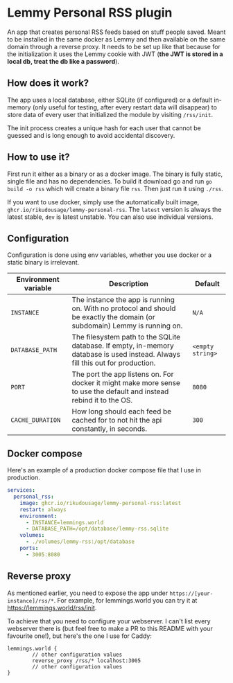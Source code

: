 # Lemmy Personal RSS plugin

An app that creates personal RSS feeds based on stuff people saved. Meant to be installed in the same docker
as Lemmy and then available on the same domain through a reverse proxy. It needs to be set up like that because
for the initialization it uses the Lemmy cookie with JWT (**the JWT is stored in a local db, treat the db like a password**).

## How does it work?

The app uses a local database, either SQLite (if configured) or a default in-memory (only useful for testing, after
every restart data will disappear) to store data of every user that initialized the module by visiting `/rss/init`.

The init process creates a unique hash for each user that cannot be guessed and is long enough to avoid accidental
discovery.

## How to use it?

First run it either as a binary or as a docker image. The binary is fully static, single file and has no dependencies.
To build it download go and run `go build -o rss` which will create a binary file `rss`. Then just run it using
`./rss`.

If you want to use docker, simply use the automatically built image, `ghcr.io/rikudousage/lemmy-personal-rss`.
The `latest` version is always the latest stable, `dev` is latest unstable. You can also use individual versions.

## Configuration

Configuration is done using env variables, whether you use docker or a static binary is irrelevant.

| Environment variable | Description                                                                                                                    | Default          |
|----------------------|--------------------------------------------------------------------------------------------------------------------------------|------------------|
| `INSTANCE`           | The instance the app is running on. With no protocol and should be exactly the domain (or subdomain) Lemmy is running on.      | `N/A`            |
| `DATABASE_PATH`      | The filesystem path to the SQLite database. If empty, in-memory database is used instead. Always fill this out for production. | `<empty string>` |
| `PORT`               | The port the app listens on. For docker it might make more sense to use the default and instead rebind it to the OS.           | `8080`           |
| `CACHE_DURATION`     | How long should each feed be cached for to not hit the api constantly, in seconds.                                             | `300`            |

## Docker compose

Here's an example of a production docker compose file that I use in production.

```yaml
services:
  personal_rss:
    image: ghcr.io/rikudousage/lemmy-personal-rss:latest
    restart: always
    environment:
      - INSTANCE=lemmings.world
      - DATABASE_PATH=/opt/database/lemmy-rss.sqlite
    volumes:
      - ./volumes/lemmy-rss:/opt/database
    ports:
      - 3005:8080
```

## Reverse proxy

As mentioned earlier, you need to expose the app under `https://[your-instance]/rss/*`. For example, for lemmings.world
you can try it at https://lemmings.world/rss/init.

To achieve that you need to configure your webserver. I can't list every webserver there is
(but feel free to make a PR to this README with your favourite one!), but here's the one I use for Caddy:

```
lemmings.world {
        // other configuration values
        reverse_proxy /rss/* localhost:3005
        // other configuration values
}
```
